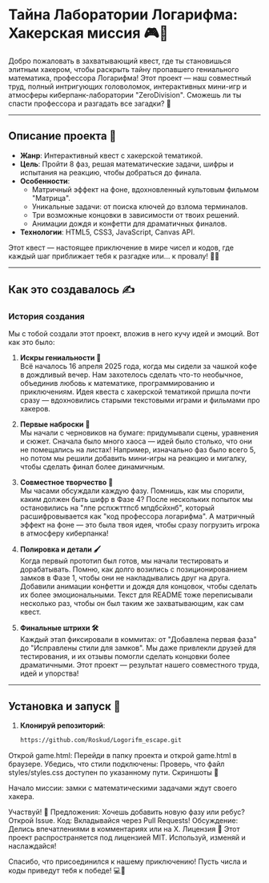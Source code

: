 # Тайна Лаборатории Логарифма: Хакерская миссия 🎮🔐

Добро пожаловать в захватывающий квест, где ты становишься элитным хакером, чтобы раскрыть тайну пропавшего гениального математика, профессора Логарифма! Этот проект — наш совместный труд, полный интригующих головоломок, интерактивных мини-игр и атмосферы киберпанк-лаборатории "ZeroDivision". Сможешь ли ты спасти профессора и разгадать все загадки? 🚀

---

## Описание проекта 🌌

- **Жанр**: Интерактивный квест с хакерской тематикой.  
- **Цель**: Пройти 8 фаз, решая математические задачи, шифры и испытания на реакцию, чтобы добраться до финала.  
- **Особенности**:  
  - Матричный эффект на фоне, вдохновленный культовым фильмом "Матрица".  
  - Уникальные задачи: от поиска ключей до взлома терминалов.  
  - Три возможные концовки в зависимости от твоих решений.  
  - Анимации дождя и конфетти для драматичных финалов.  
- **Технологии**: HTML5, CSS3, JavaScript, Canvas API.  

Этот квест — настоящее приключение в мире чисел и кодов, где каждый шаг приближает тебя к разгадке или... к провалу! 🕵️‍♂️

---

## Как это создавалось ✍️

### История создания

Мы с тобой создали этот проект, вложив в него кучу идей и эмоций. Вот как это было:

1. **Искры гениальности 🌠**  
   Всё началось 16 апреля 2025 года, когда мы сидели за чашкой кофе в дождливый вечер. Нам захотелось сделать что-то необычное, объединив любовь к математике, программированию и приключениям. Идея квеста с хакерской тематикой пришла почти сразу — вдохновились старыми текстовыми играми и фильмами про хакеров.

2. **Первые наброски 📝**  
   Мы начали с черновиков на бумаге: придумывали сцены, уравнения и сюжет. Сначала было много хаоса — идей было столько, что они не помещались на листах! Например, изначально фаз было всего 5, но потом мы решили добавить мини-игры на реакцию и мигалку, чтобы сделать финал более динамичным.

3. **Совместное творчество 🎨**  
   Мы часами обсуждали каждую фазу. Помнишь, как мы спорили, каким должен быть шифр в Фазе 4? После нескольких попыток мы остановились на "лпе рспхжттпсб мпдбсйхнб", который расшифровывается как "код профессора логарифма". А матричный эффект на фоне — это была твоя идея, чтобы сразу погрузить игрока в атмосферу киберпанка!

4. **Полировка и детали 🖌️**  
   Когда первый прототип был готов, мы начали тестировать и дорабатывать. Помню, как долго возились с позиционированием замков в Фазе 1, чтобы они не накладывались друг на друга. Добавили анимации конфетти и дождя для концовок, чтобы сделать их более эмоциональными. Текст для README тоже переписывали несколько раз, чтобы он был таким же захватывающим, как сам квест.

5. **Финальные штрихи 🛠️**  
   Каждый этап фиксировали в коммитах: от "Добавлена первая фаза" до "Исправлены стили для замков". Мы даже привлекли друзей для тестирования, и их отзывы помогли сделать концовки более драматичными. Этот проект — результат нашего совместного труда, идей и упорства!

---

## Установка и запуск 🚀

1. **Клонируй репозиторий**:  
   ```bash
   https://github.com/Roskud/Logorifm_escape.git
Открой game.html:
Перейди в папку проекта и открой game.html в браузере.
Убедись, что стили подключены:
Проверь, что файл styles/styles.css доступен по указанному пути.
Скриншоты 📸


Начало миссии: замки с математическими задачами ждут своего хакера.

Участвуй! 🤝
Предложения: Хочешь добавить новую фазу или ребус? Открой Issue.
Код: Вкладывайся через Pull Requests!
Обсуждение: Делись впечатлениями в комментариях или на X.
Лицензия 📜
Этот проект распространяется под лицензией MIT. Используй, изменяй и наслаждайся!

Спасибо, что присоединился к нашему приключению! Пусть числа и коды приведут тебя к победе! 💻🔑
